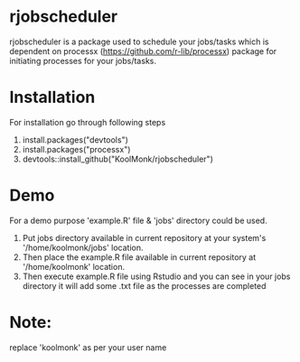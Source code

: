 # rjobscheduler
rjobscheduler is a package used to schedule your jobs/tasks which is dependent on processx (https://github.com/r-lib/processx) 
package for initiating processes for your jobs/tasks.

# Installation
For installation go through following steps
1) install.packages("devtools")
2) install.packages("processx")
3) devtools::install_github("KoolMonk/rjobscheduler")

# Demo
For a demo purpose 'example.R' file & 'jobs' directory could be used.
1) Put jobs directory available in current repository at your system's '/home/koolmonk/jobs' location.
2) Then place the example.R file available in current repository at '/home/koolmonk' location.
3) Then execute example.R file using Rstudio and you can see in your jobs directory it will add some .txt file as the processes are
completed

# Note: 
replace 'koolmonk' as per your user name
